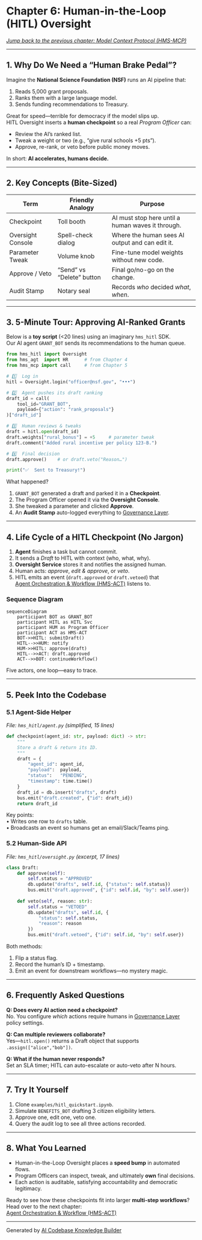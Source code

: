 # Chapter 6: Human-in-the-Loop (HITL) Oversight  
*[Jump back to the previous chapter: Model Context Protocol (HMS-MCP)](05_model_context_protocol__hms_mcp__.md)*  

---

## 1. Why Do We Need a “Human Brake Pedal”?

Imagine the **National Science Foundation (NSF)** runs an AI pipeline that:

1. Reads 5,000 grant proposals.  
2. Ranks them with a large language model.  
3. Sends funding recommendations to Treasury.

Great for speed—terrible for democracy if the model slips up.  
HITL Oversight inserts a **human checkpoint** so a real *Program Officer* can:

* Review the AI’s ranked list.  
* Tweak a weight or two (e.g., “give rural schools +5 pts”).  
* Approve, re-rank, or veto before public money moves.  

In short: **AI accelerates, humans decide.**

---

## 2. Key Concepts (Bite-Sized)

| Term | Friendly Analogy | Purpose |
|------|------------------|---------|
| Checkpoint | Toll booth | AI must stop here until a human waves it through. |
| Oversight Console | Spell-check dialog | Where the human sees AI output and can edit it. |
| Parameter Tweak | Volume knob | Fine-tune model weights without new code. |
| Approve / Veto | “Send” vs “Delete” button | Final go/no-go on the change. |
| Audit Stamp | Notary seal | Records *who* decided *what*, *when*. |

---

## 3. 5-Minute Tour: Approving AI-Ranked Grants

Below is a **toy script** (<20 lines) using an imaginary `hms_hitl` SDK.  
Our AI agent `GRANT_BOT` sends its recommendations to the human queue.

```python
from hms_hitl import Oversight
from hms_agt  import HR      # from Chapter 4
from hms_mcp import call     # from Chapter 5

# 1️⃣  Log in
hitl = Oversight.login("officer@nsf.gov", "•••")

# 2️⃣  Agent pushes its draft ranking
draft_id = call(
    tool_id="GRANT_BOT",
    payload={"action": "rank_proposals"}
)["draft_id"]

# 3️⃣  Human reviews & tweaks
draft = hitl.open(draft_id)
draft.weights["rural_bonus"] = +5     # parameter tweak
draft.comment("Added rural incentive per policy 123-B.")

# 4️⃣  Final decision
draft.approve()    # or draft.veto("Reason…")

print("✅  Sent to Treasury!")
```

What happened?

1. `GRANT_BOT` generated a draft and parked it in a **Checkpoint**.  
2. The Program Officer opened it via the **Oversight Console**.  
3. She tweaked a parameter and clicked **Approve**.  
4. An **Audit Stamp** auto-logged everything to [Governance Layer](01_governance_layer__hms_gov__.md).

---

## 4. Life Cycle of a HITL Checkpoint (No Jargon)

1. **Agent** finishes a task but cannot commit.  
2. It sends a *Draft* to HITL with context (who, what, why).  
3. **Oversight Service** stores it and notifies the assigned human.  
4. Human acts: *approve*, *edit & approve*, or *veto*.  
5. HITL emits an event (`draft.approved` or `draft.vetoed`) that  
   [Agent Orchestration & Workflow (HMS-ACT)](07_agent_orchestration___workflow__hms_act__.md) listens to.  

### Sequence Diagram

```mermaid
sequenceDiagram
    participant BOT as GRANT_BOT
    participant HITL as HITL Svc
    participant HUM as Program Officer
    participant ACT as HMS-ACT
    BOT->>HITL: submitDraft()
    HITL-->>HUM: notify
    HUM->>HITL: approve(draft)
    HITL-->>ACT: draft.approved
    ACT-->>BOT: continueWorkflow()
```

Five actors, one loop—easy to trace.

---

## 5. Peek Into the Codebase

### 5.1 Agent-Side Helper  
*File: `hms_hitl/agent.py` (simplified, 15 lines)*

```python
def checkpoint(agent_id: str, payload: dict) -> str:
    """
    Store a draft & return its ID.
    """
    draft = {
        "agent_id": agent_id,
        "payload":  payload,
        "status":   "PENDING",
        "timestamp": time.time()
    }
    draft_id = db.insert("drafts", draft)
    bus.emit("draft.created", {"id": draft_id})
    return draft_id
```

Key points:  
• Writes one row to `drafts` table.  
• Broadcasts an event so humans get an email/Slack/Teams ping.

### 5.2 Human-Side API  
*File: `hms_hitl/oversight.py` (excerpt, 17 lines)*

```python
class Draft:
    def approve(self):
        self.status = "APPROVED"
        db.update("drafts", self.id, {"status": self.status})
        bus.emit("draft.approved", {"id": self.id, "by": self.user})
    
    def veto(self, reason: str):
        self.status = "VETOED"
        db.update("drafts", self.id, {
            "status": self.status,
            "reason": reason
        })
        bus.emit("draft.vetoed", {"id": self.id, "by": self.user})
```

Both methods:

1. Flip a status flag.  
2. Record the human’s ID + timestamp.  
3. Emit an event for downstream workflows—no mystery magic.

---

## 6. Frequently Asked Questions

**Q: Does every AI action need a checkpoint?**  
No. You configure *which* actions require humans in [Governance Layer](01_governance_layer__hms_gov__.md) policy settings.

**Q: Can multiple reviewers collaborate?**  
Yes—`hitl.open()` returns a Draft object that supports `.assign(["alice","bob"])`.

**Q: What if the human never responds?**  
Set an SLA timer; HITL can auto-escalate or auto-veto after N hours.

---

## 7. Try It Yourself

1. Clone `examples/hitl_quickstart.ipynb`.  
2. Simulate `BENEFITS_BOT` drafting 3 citizen eligibility letters.  
3. Approve one, edit one, veto one.  
4. Query the audit log to see all three actions recorded.

---

## 8. What You Learned

* Human-in-the-Loop Oversight places a **speed bump** in automated flows.  
* Program Officers can inspect, tweak, and ultimately **own** final decisions.  
* Each action is auditable, satisfying accountability and democratic legitimacy.  

Ready to see how these checkpoints fit into larger **multi-step workflows**?  
Head over to the next chapter:  
[Agent Orchestration & Workflow (HMS-ACT)](07_agent_orchestration___workflow__hms_act__.md)

---

Generated by [AI Codebase Knowledge Builder](https://github.com/The-Pocket/Tutorial-Codebase-Knowledge)
